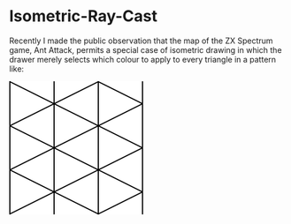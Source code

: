 # Isometric-Ray-Cast

Recently I made the public observation that the map of the ZX Spectrum game, Ant Attack, permits a special case of isometric drawing in which the drawer merely selects which colour to apply to every triangle in a pattern like:

![Grid of isosceles triangles](READMEImages/isogrid.svg)
